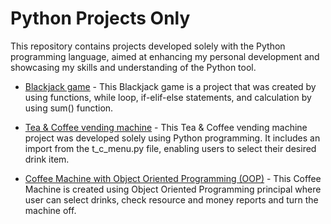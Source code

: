 # Python Projects Only
This repository contains projects developed solely with the Python programming language, aimed at enhancing my personal development and showcasing my skills and understanding of the Python tool. 

- [Blackjack game](blackjack_game/blackjack_project.py) - This Blackjack game is a project that was created by using functions, while loop, if-elif-else statements, and calculation by using sum() function.

- [Tea & Coffee vending machine](tea_coffee_vending_machine/tea_coffee_vending_machine.py) - This Tea & Coffee vending machine project was developed solely using Python programming. It includes an import from the t_c_menu.py file, enabling users to select their desired drink item.

- [Coffee Machine with Object Oriented Programming (OOP)](coffee_machine_oop) - This Coffee Machine is created using Object Oriented Programming principal where user can select drinks, check resource and money reports and turn the machine off.